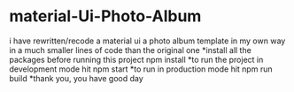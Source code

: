 # material-Ui-Photo-Album
i have rewritten/recode a material ui a photo album template in my own way in a much smaller lines of code than the original one
*install all the packages before running this project
npm install
*to run the project in development mode hit npm start
*to run in production mode hit npm run build
*thank you, you have good day
